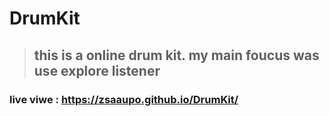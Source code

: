 # DrumKit
> ## this is a online drum kit. my main foucus was use explore listener
### live viwe : https://zsaaupo.github.io/DrumKit/
